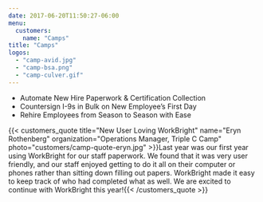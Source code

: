 ```yaml
---
date: 2017-06-20T11:50:27-06:00
menu:
  customers:
    name: "Camps"
title: "Camps"
logos:
  - "camp-avid.jpg"
  - "camp-bsa.png"
  - "camp-culver.gif"
---
```


- Automate New Hire Paperwork & Certification Collection
- Countersign I-9s in Bulk on New Employee’s First Day
- Rehire Employees from Season to Season with Ease

{{< customers_quote title="New User Loving WorkBright" name="Eryn Rothenberg" organization="Operations Manager, Triple C Camp" photo="customers/camp-quote-eryn.jpg" >}}Last year was our first year using WorkBright for our staff paperwork. We found that it was very user friendly, and our staff enjoyed getting to do it all on their computer or phones rather than sitting down filling out papers. WorkBright made it easy to keep track of who had completed what as well. We are excited to continue with WorkBright this year!{{< /customers_quote >}}